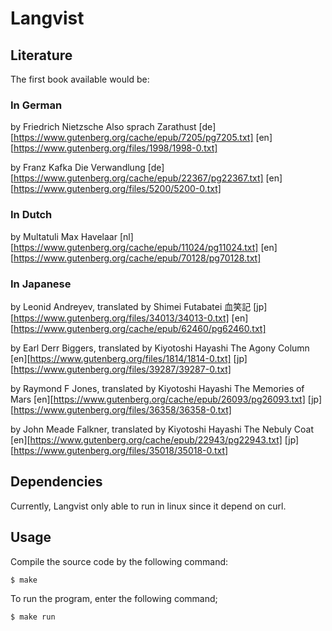 # Langvist

## Literature
The first book available would be:

### In German
by Friedrich Nietzsche
Also sprach Zarathust
[de][https://www.gutenberg.org/cache/epub/7205/pg7205.txt]
[en][https://www.gutenberg.org/files/1998/1998-0.txt]

by Franz Kafka
Die Verwandlung
[de][https://www.gutenberg.org/cache/epub/22367/pg22367.txt]
[en][https://www.gutenberg.org/files/5200/5200-0.txt]

### In Dutch
by Multatuli
Max Havelaar
[nl][https://www.gutenberg.org/cache/epub/11024/pg11024.txt]
[en][https://www.gutenberg.org/cache/epub/70128/pg70128.txt]

### In Japanese
by Leonid Andreyev, translated by Shimei Futabatei
血笑記
[jp][https://www.gutenberg.org/files/34013/34013-0.txt]
[en][https://www.gutenberg.org/cache/epub/62460/pg62460.txt]

by Earl Derr Biggers, translated by Kiyotoshi Hayashi
The Agony Column
[en][https://www.gutenberg.org/files/1814/1814-0.txt]
[jp][https://www.gutenberg.org/files/39287/39287-0.txt]

by Raymond F Jones, translated by Kiyotoshi Hayashi
The Memories of Mars
[en][https://www.gutenberg.org/cache/epub/26093/pg26093.txt]
[jp][https://www.gutenberg.org/files/36358/36358-0.txt]

by John Meade Falkner, translated by Kiyotoshi Hayashi
The Nebuly Coat
[en][https://www.gutenberg.org/cache/epub/22943/pg22943.txt]
[jp][https://www.gutenberg.org/files/35018/35018-0.txt]

## Dependencies

Currently, Langvist only able to run in linux since it depend on curl.

## Usage

Compile the source code by the following command:
	
	$ make

To run the program, enter the following command;

	$ make run
	


